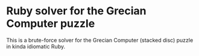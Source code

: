 # Ruby solver for the Grecian Computer puzzle

This is a brute-force solver for the Grecian Computer (stacked disc) puzzle in kinda idiomatic Ruby.

